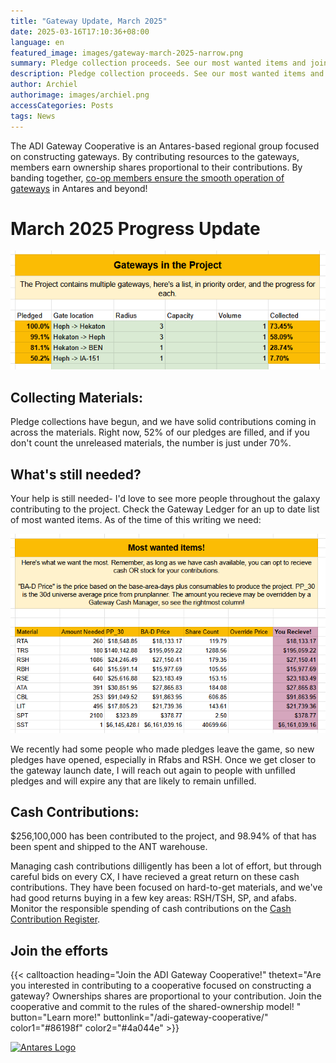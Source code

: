 ```yaml
---
title: "Gateway Update, March 2025"
date: 2025-03-16T17:10:36+08:00
language: en
featured_image: images/gateway-march-2025-narrow.png
summary: Pledge collection proceeds. See our most wanted items and join the cooperative!
description: Pledge collection proceeds. See our most wanted items and join the cooperative!
author: Archiel
authorimage: images/archiel.png
accessCategories: Posts
tags: News
---
```


The ADI Gateway Cooperative is an Antares-based regional group focused on constructing gateways. By contributing resources to the gateways, members earn ownership shares proportional to their contributions. By banding together, [co-op members ensure the smooth operation of gateways](/adi-gateway-cooperative/) in Antares and beyond!

# March 2025 Progress Update

![List of pledged and collected percentages](pledges.png)

## Collecting Materials:

Pledge collections have begun, and we have solid contributions coming in across the materials. Right now, 52% of our pledges are filled, and if you don't count the unreleased materials, the number is just under 70%. 

## What's still needed?

Your help is still needed- I'd love to see more people throughout the galaxy contributing to the project. Check the Gateway Ledger for an up to date list of most wanted items. As of the time of this writing we need:

![Table of Most Wanted items](mostWanted.png)

We recently had some people who made pledges leave the game, so new pledges have opened, especially in Rfabs and RSH. Once we get closer to the gateway launch date, I will reach out again to people with unfilled pledges and will expire any that are likely to remain unfilled.

## Cash Contributions:

$256,100,000 has been contributed to the project, and 98.94% of that has been spent and shipped to the ANT warehouse. 

Managing cash contributions dilligently has been a lot of effort, but through careful bids on every CX, I have recieved a great return on these cash contributions. They have been focused on hard-to-get materials, and we've had good returns buying in a few key areas: RSH/TSH, SP, and afabs. Monitor the responsible spending of cash contributions on the [Cash Contribution Register](https://docs.google.com/spreadsheets/d/1oET7LURFw6m-3iKu_5n8iT2SWS4PU-P-hiH6fMazWmU/edit?gid=73270455#gid=73270455).

## Join the efforts

{{< calltoaction heading="Join the ADI Gateway Cooperative!" thetext="Are you interested in contributing to a cooperative focused on constructing a gateway? Ownerships shares are proportional to your contribution. Join the cooperative and commit to the rules of the shared-ownership model! " button="Learn more!" buttonlink="/adi-gateway-cooperative/"  color1="#86198f" color2="#4a044e" >}}


[![Antares Logo](/images/ADI-Discord.png)](https://discord.gg/gmx7br5XBQ)

